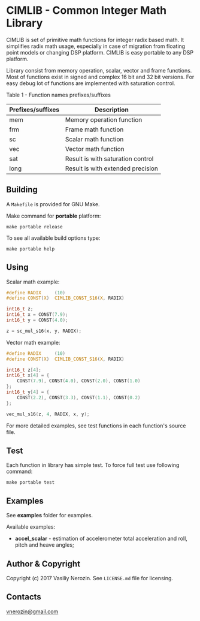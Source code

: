 # CIMLIB - Common Integer Math Library

CIMLIB is set of primitive math functions for integer radix based math. It 
simplifies radix math usage, especially in case of migration from floating 
point models or changing DSP platform. CIMLIB is easy portable to any 
DSP platform. 

Library consist from memory operation, scalar, vector and frame functions. Most 
of functions exist in signed and complex 16 bit and 32 bit versions. For easy 
debug lot of functions are implemented with saturation control.

Table 1 - Function names prefixes/suffixes

| Prefixes/suffixes | Description                        |
| ----------------- | ---------------------------------- |
| mem               | Memory operation function          |
| frm               | Frame math function                |
| sc                | Scalar math function               |
| vec               | Vector math function               |
| sat               | Result is with saturation control  |
| long              | Result is with extended precision  |

## Building

A `Makefile` is provided for GNU Make. 

Make command for **portable** platform:
```
make portable release
```

To see all available build options type:
```
make portable help
```

## Using

Scalar math example:
```c
#define RADIX     (10)
#define CONST(X)  CIMLIB_CONST_S16(X, RADIX)

int16_t z;
int16_t x = CONST(7.9);
int16_t y = CONST(4.0);

z = sc_mul_s16(x, y, RADIX);
```

Vector math example:
```c
#define RADIX     (10)
#define CONST(X)  CIMLIB_CONST_S16(X, RADIX)

int16_t z[4];
int16_t x[4] = {
    CONST(7.9), CONST(4.0), CONST(2.0), CONST(1.0)
};
int16_t y[4] = {
    CONST(2.2), CONST(3.3), CONST(1.1), CONST(0.2)
};

vec_mul_s16(z, 4, RADIX, x, y);
```

For more detailed examples, see test functions in each function's source file. 

## Test

Each function in library has simple test. To force full test use following 
command:
```
make portable test
```

## Examples

See **examples** folder for examples.
 
Available examples:
* **accel_scalar** - estimation of accelerometer total acceleration and roll, 
                     pitch and heave angles; 


## Author & Copyright

Copyright (c) 2017 Vasiliy Nerozin. See `LICENSE.md` file for licensing.

## Contacts 

vnerozin@gmail.com

